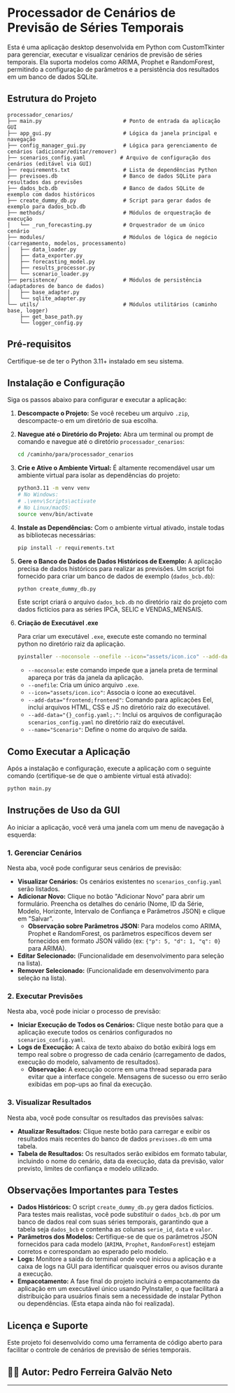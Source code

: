 # Processador de Cenários de Previsão de Séries Temporais

Esta é uma aplicação desktop desenvolvida em Python com CustomTkinter para gerenciar, executar e visualizar cenários de previsão de séries temporais. Ela suporta modelos como ARIMA, Prophet e RandomForest, permitindo a configuração de parâmetros e a persistência dos resultados em um banco de dados SQLite.

## Estrutura do Projeto

```
processador_cenarios/
├── main.py                          # Ponto de entrada da aplicação GUI
├── app_gui.py                       # Lógica da janela principal e navegação
├── config_manager_gui.py            # Lógica para gerenciamento de cenários (adicionar/editar/remover)
├── scenarios_config.yaml           # Arquivo de configuração dos cenários (editável via GUI)
├── requirements.txt                 # Lista de dependências Python
├── previsoes.db                     # Banco de dados SQLite para resultados das previsões
├── dados_bcb.db                     # Banco de dados SQLite de exemplo com dados históricos
├── create_dummy_db.py               # Script para gerar dados de exemplo para dados_bcb.db
├── methods/                         # Módulos de orquestração de execução
│   └── _run_forecasting.py          # Orquestrador de um único cenário
├── modules/                         # Módulos de lógica de negócio (carregamento, modelos, processamento)
│   ├── data_loader.py
│   ├── data_exporter.py
│   ├── forecasting_model.py
│   ├── results_processor.py
│   └── scenario_loader.py
├── persistence/                     # Módulos de persistência (adaptadores de banco de dados)
│   ├── base_adapter.py
│   └── sqlite_adapter.py
└── utils/                           # Módulos utilitários (caminho base, logger)
    ├── get_base_path.py
    └── logger_config.py
```

## Pré-requisitos

Certifique-se de ter o Python 3.11+ instalado em seu sistema.

## Instalação e Configuração

Siga os passos abaixo para configurar e executar a aplicação:

1.  **Descompacte o Projeto:**
    Se você recebeu um arquivo `.zip`, descompacte-o em um diretório de sua escolha.

2.  **Navegue até o Diretório do Projeto:**
    Abra um terminal ou prompt de comando e navegue até o diretório `processador_cenarios`:
    ```bash
    cd /caminho/para/processador_cenarios
    ```

3.  **Crie e Ative o Ambiente Virtual:**
    É altamente recomendável usar um ambiente virtual para isolar as dependências do projeto:
    ```bash
    python3.11 -m venv venv
    # No Windows:
    # .\venv\Scripts\activate
    # No Linux/macOS:
    source venv/bin/activate
    ```

4.  **Instale as Dependências:**
    Com o ambiente virtual ativado, instale todas as bibliotecas necessárias:
    ```bash
    pip install -r requirements.txt
    ```

5.  **Gere o Banco de Dados de Dados Históricos de Exemplo:**
    A aplicação precisa de dados históricos para realizar as previsões. Um script foi fornecido para criar um banco de dados de exemplo (`dados_bcb.db`):
    ```bash
    python create_dummy_db.py
    ```
    Este script criará o arquivo `dados_bcb.db` no diretório raiz do projeto com dados fictícios para as séries IPCA, SELIC e VENDAS_MENSAIS.

6. **Criação de Executável .exe**

    Para criar um executável `.exe`, execute este comando no terminal python no diretório raiz da aplicação.

    ```bash
    pyinstaller --noconsole --onefile --icon="assets/icon.ico" --add-data="scenarios_config.yaml;." --name="Scenario" main.py
    ```

    - `--noconsole`: este comando impede que a janela preta de terminal apareça por trás da janela da aplicação.
    - `--onefile`: Cria um único arquivo `.exe`.
    - `--icon="assets/icon.ico"`: Associa o ícone ao executável.
    - `--add-data="frontend;frontend"`: Comando para aplicações Eel, inclui arquivos HTML, CSS e JS no diretório raiz do executável. 
    - `--add-data="{}_config.yaml;."`: Inclui os arquivos de configuração `scenarios_config.yaml` no diretório raiz do executável.
    - `--name="Scenario"`: Define o nome do arquivo de saída.

## Como Executar a Aplicação

Após a instalação e configuração, execute a aplicação com o seguinte comando (certifique-se de que o ambiente virtual está ativado):

```bash
python main.py
```

## Instruções de Uso da GUI

Ao iniciar a aplicação, você verá uma janela com um menu de navegação à esquerda:

### 1. Gerenciar Cenários

Nesta aba, você pode configurar seus cenários de previsão:

-   **Visualizar Cenários:** Os cenários existentes no `scenarios_config.yaml` serão listados.
-   **Adicionar Novo:** Clique no botão "Adicionar Novo" para abrir um formulário. Preencha os detalhes do cenário (Nome, ID da Série, Modelo, Horizonte, Intervalo de Confiança e Parâmetros JSON) e clique em "Salvar".
    *   **Observação sobre Parâmetros JSON:** Para modelos como ARIMA, Prophet e RandomForest, os parâmetros específicos devem ser fornecidos em formato JSON válido (ex: `{"p": 5, "d": 1, "q": 0}` para ARIMA).
-   **Editar Selecionado:** (Funcionalidade em desenvolvimento para seleção na lista).
-   **Remover Selecionado:** (Funcionalidade em desenvolvimento para seleção na lista).

### 2. Executar Previsões

Nesta aba, você pode iniciar o processo de previsão:

-   **Iniciar Execução de Todos os Cenários:** Clique neste botão para que a aplicação execute todos os cenários configurados no `scenarios_config.yaml`.
-   **Logs de Execução:** A caixa de texto abaixo do botão exibirá logs em tempo real sobre o progresso de cada cenário (carregamento de dados, execução do modelo, salvamento de resultados).
    *   **Observação:** A execução ocorre em uma thread separada para evitar que a interface congele. Mensagens de sucesso ou erro serão exibidas em pop-ups ao final da execução.

### 3. Visualizar Resultados

Nesta aba, você pode consultar os resultados das previsões salvas:

-   **Atualizar Resultados:** Clique neste botão para carregar e exibir os resultados mais recentes do banco de dados `previsoes.db` em uma tabela.
-   **Tabela de Resultados:** Os resultados serão exibidos em formato tabular, incluindo o nome do cenário, data da execução, data da previsão, valor previsto, limites de confiança e modelo utilizado.

## Observações Importantes para Testes

-   **Dados Históricos:** O script `create_dummy_db.py` gera dados fictícios. Para testes mais realistas, você pode substituir o `dados_bcb.db` por um banco de dados real com suas séries temporais, garantindo que a tabela seja `dados_bcb` e contenha as colunas `serie_id`, `data` e `valor`.
-   **Parâmetros dos Modelos:** Certifique-se de que os parâmetros JSON fornecidos para cada modelo (`ARIMA`, `Prophet`, `RandomForest`) estejam corretos e correspondam ao esperado pelo modelo.
-   **Logs:** Monitore a saída do terminal onde você iniciou a aplicação e a caixa de logs na GUI para identificar quaisquer erros ou avisos durante a execução.
-   **Empacotamento:** A fase final do projeto incluirá o empacotamento da aplicação em um executável único usando PyInstaller, o que facilitará a distribuição para usuários finais sem a necessidade de instalar Python ou dependências. (Esta etapa ainda não foi realizada).

## Licença e Suporte

Este projeto foi desenvolvido como uma ferramenta de código aberto para facilitar o controle de cenários de previsão de séries temporais.
## 👨‍💻 Autor: Pedro Ferreira Galvão Neto

---